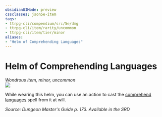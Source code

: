 ```yaml
---
obsidianUIMode: preview
cssclasses: json5e-item
tags:
- ttrpg-cli/compendium/src/5e/dmg
- ttrpg-cli/item/rarity/uncommon
- ttrpg-cli/item/tier/minor
aliases: 
- "Helm of Comprehending Languages"
---
```

# Helm of Comprehending Languages
*Wondrous item, minor, uncommon*  
![](/3-Mechanics/CLI/Compendium/items/img/helm-of-comprehending-languages.webp#right)


While wearing this helm, you can use an action to cast the [comprehend languages](/3-Mechanics/CLI/Compendium/spells/comprehend-languages.md) spell from it at will.

*Source: Dungeon Master's Guide p. 173. Available in the <span title='Systems Reference Document (5.1)'>SRD</span>*